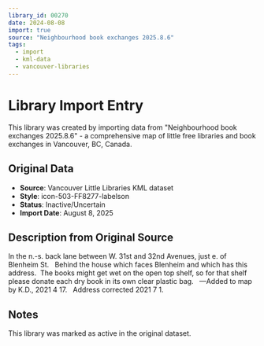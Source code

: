 ```yaml
---
library_id: 00270
date: 2024-08-08
import: true
source: "Neighbourhood book exchanges 2025.8.6"
tags:
  - import
  - kml-data
  - vancouver-libraries
---
```


# Library Import Entry

This library was created by importing data from "Neighbourhood book exchanges 2025.8.6" - a comprehensive map of little free libraries and book exchanges in Vancouver, BC, Canada.

## Original Data

- **Source**: Vancouver Little Libraries KML dataset
- **Style**: icon-503-FF8277-labelson
- **Status**: Inactive/Uncertain
- **Import Date**: August 8, 2025

## Description from Original Source

In the n.-s. back lane between W. 31st and 32nd Avenues, just e. of Blenheim St.  
Behind the house which faces Blenheim and which has this address. 
The books might get wet on the open top shelf, so for that shelf please donate each dry book in its own clear plastic bag.  
—Added to map by K.D., 2021 4 17.  
Address corrected 2021 7 1.



## Notes

This library was marked as active in the original dataset.
